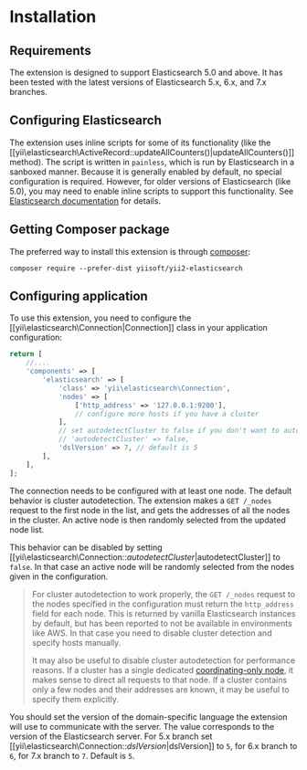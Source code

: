 # Installation

## Requirements

The extension is designed to support Elasticsearch 5.0 and above. It has been tested with the latest versions of
Elasticsearch 5.x, 6.x, and 7.x branches.


## Configuring Elasticsearch

The extension uses inline scripts for some of its functionality (like the [[yii\elasticsearch\ActiveRecord::updateAllCounters()|updateAllCounters()]]
method). The script is written in `painless`, which is run by Elasticsearch in a sanboxed manner. Because it is generally
enabled by default, no special configuration is required. However, for older versions of Elasticsearch (like 5.0), you
may need to enable inline scripts to support this functionality.
See [Elasticsearch documentation](https://www.elastic.co/guide/en/elasticsearch/reference/current/modules-scripting-security.html)
for details.


## Getting Composer package

The preferred way to install this extension is through [composer](http://getcomposer.org/download/):

```
composer require --prefer-dist yiisoft/yii2-elasticsearch
```


## Configuring application

To use this extension, you need to configure the [[yii\elasticsearch\Connection|Connection]] class in your application configuration:

```php
return [
    //....
    'components' => [
        'elasticsearch' => [
            'class' => 'yii\elasticsearch\Connection',
            'nodes' => [
                ['http_address' => '127.0.0.1:9200'],
                // configure more hosts if you have a cluster
            ],
            // set autodetectCluster to false if you don't want to auto detect nodes
            // 'autodetectCluster' => false,
            'dslVersion' => 7, // default is 5
        ],
    ],
];
```

The connection needs to be configured with at least one node. The default behavior is cluster autodetection.
The extension makes a `GET /_nodes` request to the first node in the list, and gets the addresses of all the
nodes in the cluster. An active node is then randomly selected from the updated node list.

This behavior can be disabled by setting [[yii\elasticsearch\Connection::$autodetectCluster|$autodetectCluster]]
to `false`. In that case an active node will be randomly selected from the nodes given in the configuration.

> For cluster autodetection to work properly, the `GET /_nodes` request to the nodes specified in the
> configuration must return the `http_address` field for each node. This is returned by vanilla Elasticsearch instances
> by default, but has been reported to not be available in environments like AWS. In that case you need to disable
> cluster detection and specify hosts manually.
>
> It may also be useful to disable cluster autodetection for performance reasons. If a cluster has a single
> dedicated [coordinating-only node](https://www.elastic.co/guide/en/elasticsearch/reference/current/modules-node.html#coordinating-only-node),
> it makes sense to direct all requests to that node. If a cluster contains only a few nodes and their addresses
> are known, it may be useful to specify them explicitly.

You should set the version of the domain-specific language the extension will use to communicate with the server.
The value corresponds to the version of the Elasticsearch server.
For 5.x branch set [[yii\elasticsearch\Connection::$dslVersion|$dslVersion]] to `5`, for 6.x branch to `6`,
for 7.x branch to `7`. Default is `5`.
